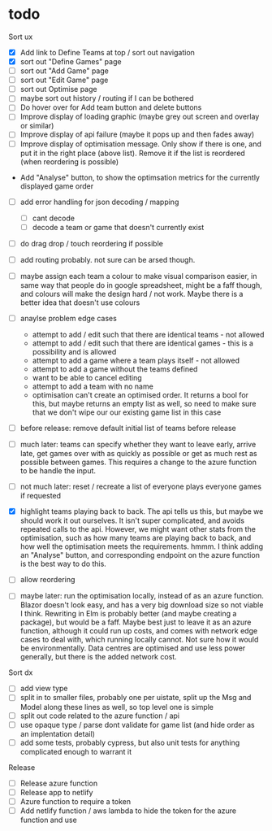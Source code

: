 # todo

Sort ux

- [x] Add link to Define Teams at top / sort out navigation
- [x] sort out "Define Games" page
- [ ] sort out "Add Game" page
- [ ] sort out "Edit Game" page
- [ ] sort out Optimise page
- [ ] maybe sort out history / routing if I can be bothered
- [ ] Do hover over for Add team button and delete buttons
- [ ] Improve display of loading graphic (maybe grey out screen and overlay or similar)
- [ ] Improve display of api failure (maybe it pops up and then fades away)
- [ ] Improve display of optimisation message. Only show if there is one, and put it in the right place (above list). Remove it if the list is reordered (when reordering is possible)
- Add "Analyse" button, to show the optimsation metrics for the currently displayed game order
- [ ] add error handling for json decoding / mapping
  - [ ] cant decode
  - [ ] decode a team or game that doesn't currently exist
- [ ] do drag drop / touch reordering if possible
- [ ] add routing probably. not sure can be arsed though.
- [ ] maybe assign each team a colour to make visual comparison easier, in same way that people do in google spreadsheet, might be a faff though, and colours will make the design hard / not work. Maybe there is a better idea that doesn't use colours
- [ ] anaylse problem edge cases

  - attempt to add / edit such that there are identical teams - not allowed
  - attempt to add / edit such that there are identical games - this is a possibility and is allowed
  - attempt to add a game where a team plays itself - not allowed
  - attempt to add a game without the teams defined
  - want to be able to cancel editing
  - attempt to add a team with no name
  - optimisation can't create an optimised order. It returns a bool for this, but maybe returns an empty list as well, so need to make sure that we don't wipe our our existing game list in this case

- [ ] before release: remove default initial list of teams before release
- [ ] much later: teams can specify whether they want to leave early, arrive late, get games over with as quickly as possible or get as much rest as possible between games. This requires a change to the azure function to be handle the input.
- [ ] not much later: reset / recreate a list of everyone plays everyone games if requested

- [x] highlight teams playing back to back. The api tells us this, but maybe we should work it out ourselves. It isn't super complicated, and avoids repeated calls to the api. However, we might want other stats from the optimisation, such as how many teams are playing back to back, and how well the optimisation meets the requirements. hmmm. I think adding an "Analyse" button, and corresponding endpoint on the azure function is the best way to do this.
- [ ] allow reordering
- [ ] maybe later: run the optimisation locally, instead of as an azure function. Blazor doesn't look easy, and has a very big download size so not viable I think. Rewriting in Elm is probably better (and maybe creating a package), but would be a faff. Maybe best just to leave it as an azure function, although it could run up costs, and comes with network edge cases to deal with, which running locally cannot. Not sure how it would be environmentally. Data centres are optimised and use less power generally, but there is the added network cost.

Sort dx

- [ ] add view type
- [ ] split in to smaller files, probably one per uistate, split up the Msg and Model along these lines as well, so top level one is simple
- [ ] split out code related to the azure function / api
- [ ] use opaque type / parse dont validate for game list (and hide order as an implentation detail)
- [ ] add some tests, probably cypress, but also unit tests for anything complicated enough to warrant it

Release

- [ ] Release azure function
- [ ] Release app to netlify
- [ ] Azure function to require a token
- [ ] Add netlify function / aws lambda to hide the token for the azure function and use
